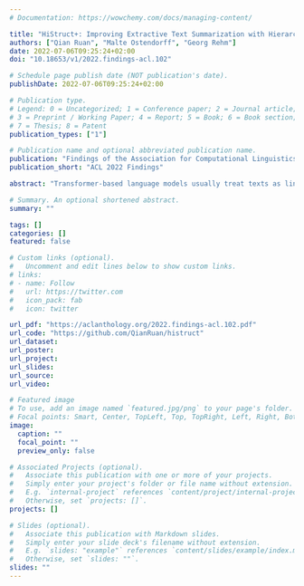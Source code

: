 ```yaml
---
# Documentation: https://wowchemy.com/docs/managing-content/

title: "HiStruct+: Improving Extractive Text Summarization with Hierarchical Structure Information"
authors: ["Qian Ruan", "Malte Ostendorff", "Georg Rehm"]
date: 2022-07-06T09:25:24+02:00
doi: "10.18653/v1/2022.findings-acl.102"

# Schedule page publish date (NOT publication's date).
publishDate: 2022-07-06T09:25:24+02:00

# Publication type.
# Legend: 0 = Uncategorized; 1 = Conference paper; 2 = Journal article;
# 3 = Preprint / Working Paper; 4 = Report; 5 = Book; 6 = Book section;
# 7 = Thesis; 8 = Patent
publication_types: ["1"]

# Publication name and optional abbreviated publication name.
publication: "Findings of the Association for Computational Linguistics: ACL 2022"
publication_short: "ACL 2022 Findings"

abstract: "Transformer-based language models usually treat texts as linear sequences. However, most texts also have an inherent hierarchical structure, i.e., parts of a text can be identified using their position in this hierarchy. In addition, section titles usually indicate the common topic of their respective sentences. We propose a novel approach to formulate, extract, encode and inject hierarchical structure information explicitly into an extractive summarization model based on a pre-trained, encoder-only Transformer language model (HiStruct+ model), which improves SOTA ROUGEs for extractive summarization on PubMed and arXiv substantially. Using various experimental settings on three datasets (i.e., CNN/DailyMail, PubMed and arXiv), our HiStruct+ model outperforms a strong baseline collectively, which differs from our model only in that the hierarchical structure information is not injected. It is also observed that the more conspicuous hierarchical structure the dataset has, the larger improvements our method gains. The ablation study demonstrates that the hierarchical position information is the main contributor to our model’s SOTA performance."

# Summary. An optional shortened abstract.
summary: ""

tags: []
categories: []
featured: false

# Custom links (optional).
#   Uncomment and edit lines below to show custom links.
# links:
# - name: Follow
#   url: https://twitter.com
#   icon_pack: fab
#   icon: twitter

url_pdf: "https://aclanthology.org/2022.findings-acl.102.pdf"
url_code: "https://github.com/QianRuan/histruct"
url_dataset:
url_poster:
url_project:
url_slides:
url_source:
url_video:

# Featured image
# To use, add an image named `featured.jpg/png` to your page's folder. 
# Focal points: Smart, Center, TopLeft, Top, TopRight, Left, Right, BottomLeft, Bottom, BottomRight.
image:
  caption: ""
  focal_point: ""
  preview_only: false

# Associated Projects (optional).
#   Associate this publication with one or more of your projects.
#   Simply enter your project's folder or file name without extension.
#   E.g. `internal-project` references `content/project/internal-project/index.md`.
#   Otherwise, set `projects: []`.
projects: []

# Slides (optional).
#   Associate this publication with Markdown slides.
#   Simply enter your slide deck's filename without extension.
#   E.g. `slides: "example"` references `content/slides/example/index.md`.
#   Otherwise, set `slides: ""`.
slides: ""
---
```

